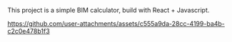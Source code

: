 This project is a simple BIM calculator, build with React + Javascript.

https://github.com/user-attachments/assets/c555a9da-28cc-4199-ba4b-c2c0e478b1f3

